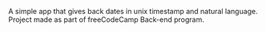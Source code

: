 A simple app that gives back dates in unix timestamp and natural language. Project made as part of freeCodeCamp Back-end program.